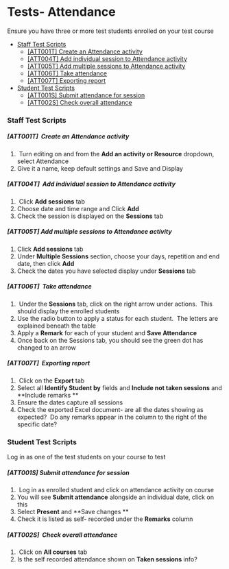 # Tests- Attendance

Ensure you have three or more test students enrolled on your test course 

-   [Staff Test Scripts](#TestsAttendance-StaffTestScripts)
    -   [\[ATT001T\] Create an Attendance activity](#TestsAttendance-%5BATT001T%5DCreateanAttendanceactivity)
    -   [\[ATT004T\] Add individual session to Attendance activity](#TestsAttendance-%5BATT004T%5DAddindividualsessiontoAttendanceactivity)
    -   [\[ATT005T\] Add multiple sessions to Attendance activity](#TestsAttendance-%5BATT005T%5DAddmultiplesessionstoAttendanceactivity)
    -   [\[ATT006T\] Take attendance](#TestsAttendance-%5BATT006T%5DTakeattendance)
    -   [\[ATT007T\] Exporting report](#TestsAttendance-%5BATT007T%5DExportingreport)
-   [Student Test Scripts](#TestsAttendance-StudentTestScripts)
    -   [\[ATT001S\] Submit attendance for session](#TestsAttendance-%5BATT001S%5DSubmitattendanceforsession)
    -   [\[ATT002S\] Check overall attendance](#TestsAttendance-%5BATT002S%5DCheckoverallattendance)

### Staff Test Scripts

##### \[ATT001T\]  Create an Attendance activity

1.   Turn editing on and from the **Add an activity or Resource** dropdown, select Attendance
2.  Give it a name, keep default settings and Save and Display

##### \[ATT004T\]  Add individual session to Attendance activity

1.   Click **Add sessions** tab
2.  Choose date and time range and Click **Add**
3.  Check the session is displayed on the **Sessions** tab

##### \[ATT005T\] Add multiple sessions to Attendance activity

1.  Click **Add sessions** tab
2.  Under **Multiple Sessions** section, choose your days, repetition and end date, then click **Add**
3.  Check the dates you have selected display under **Sessions** tab

##### \[ATT006T\]  Take attendance

1.   Under the **Sessions** tab, click on the right arrow under actions.  This should display the enrolled students
2.  Use the radio button to apply a status for each student.  The letters are explained beneath the table
3.  Apply a **Remark** for each of your student and **Save Attendance**
4.  Once back on the Sessions tab, you should see the green dot has changed to an arrow

##### \[ATT007T\]  Exporting report

1.   Click on the **Export** tab 
2.  Select all **Identify Student by** fields and **Include not taken sessions** and **Include remarks **
3.  Ensure the dates capture all sessions 
4.  Check the exported Excel document- are all the dates showing as expected?  Do any remarks appear in the column to the right of the specific date?

### Student Test Scripts

Log in as one of the test students on your course to test

##### \[ATT001S\] Submit attendance for session

1.   Log in as enrolled student and click on attendance activity on course
2.  You will see **Submit attendance** alongside an individual date, click on this 
3.  Select **Present** and **Save changes **
4.  Check it is listed as self- recorded under the **Remarks** column

##### \[ATT002S\]  Check overall attendance

1.   Click on **All courses** tab
2.  Is the self recorded attendance shown on **Taken sessions** info?

